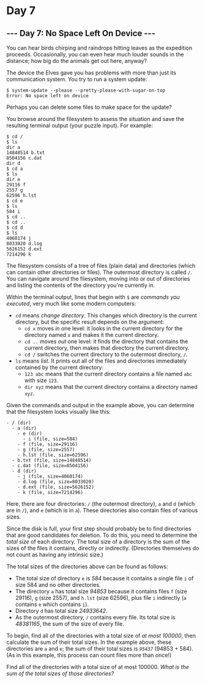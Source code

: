 # Day 7
<article class="day-desc"><h2>--- Day 7: No Space Left On Device ---</h2><p>You can hear birds chirping and raindrops hitting leaves as the expedition proceeds. Occasionally, you can even hear much louder sounds in the distance; how big do the animals get out here, anyway?</p>
<p>The device the Elves gave you has problems with more than just its communication system. You try to run a system update:</p>
<pre><code>$ system-update --please --pretty-please-with-sugar-on-top
<span title="E099 PROGRAMMER IS OVERLY POLITE">Error</span>: No space left on device
</code></pre>
<p>Perhaps you can delete some files to make space for the update?</p>
<p>You browse around the filesystem to assess the situation and save the resulting terminal output (your puzzle input). For example:</p>
<pre><code>$ cd /
$ ls
dir a
14848514 b.txt
8504156 c.dat
dir d
$ cd a
$ ls
dir e
29116 f
2557 g
62596 h.lst
$ cd e
$ ls
584 i
$ cd ..
$ cd ..
$ cd d
$ ls
4060174 j
8033020 d.log
5626152 d.ext
7214296 k
</code></pre>
<p>The filesystem consists of a tree of files (plain data) and directories (which can contain other directories or files). The outermost directory is called <code>/</code>. You can navigate around the filesystem, moving into or out of directories and listing the contents of the directory you're currently in.</p>
<p>Within the terminal output, lines that begin with <code>$</code> are <em>commands you executed</em>, very much like some modern computers:</p>
<ul>
<li><code>cd</code> means <em>change directory</em>. This changes which directory is the current directory, but the specific result depends on the argument:
  <ul>
  <li><code>cd x</code> moves <em>in</em> one level: it looks in the current directory for the directory named <code>x</code> and makes it the current directory.</li>
  <li><code>cd ..</code> moves <em>out</em> one level: it finds the directory that contains the current directory, then makes that directory the current directory.</li>
  <li><code>cd /</code> switches the current directory to the outermost directory, <code>/</code>.</li>
  </ul>
</li>
<li><code>ls</code> means <em>list</em>. It prints out all of the files and directories immediately contained by the current directory:
  <ul>
  <li><code>123 abc</code> means that the current directory contains a file named <code>abc</code> with size <code>123</code>.</li>
  <li><code>dir xyz</code> means that the current directory contains a directory named <code>xyz</code>.</li>
  </ul>
</li>
</ul>
<p>Given the commands and output in the example above, you can determine that the filesystem looks visually like this:</p>
<pre><code>- / (dir)
  - a (dir)
    - e (dir)
      - i (file, size=584)
    - f (file, size=29116)
    - g (file, size=2557)
    - h.lst (file, size=62596)
  - b.txt (file, size=14848514)
  - c.dat (file, size=8504156)
  - d (dir)
    - j (file, size=4060174)
    - d.log (file, size=8033020)
    - d.ext (file, size=5626152)
    - k (file, size=7214296)
</code></pre>
<p>Here, there are four directories: <code>/</code> (the outermost directory), <code>a</code> and <code>d</code> (which are in <code>/</code>), and <code>e</code> (which is in <code>a</code>). These directories also contain files of various sizes.</p>
<p>Since the disk is full, your first step should probably be to find directories that are good candidates for deletion. To do this, you need to determine the <em>total size</em> of each directory. The total size of a directory is the sum of the sizes of the files it contains, directly or indirectly. (Directories themselves do not count as having any intrinsic size.)</p>
<p>The total sizes of the directories above can be found as follows:</p>
<ul>
<li>The total size of directory <code>e</code> is <em>584</em> because it contains a single file <code>i</code> of size 584 and no other directories.</li>
<li>The directory <code>a</code> has total size <em>94853</em> because it contains files <code>f</code> (size 29116), <code>g</code> (size 2557), and <code>h.lst</code> (size 62596), plus file <code>i</code> indirectly (<code>a</code> contains <code>e</code> which contains <code>i</code>).</li>
<li>Directory <code>d</code> has total size <em>24933642</em>.</li>
<li>As the outermost directory, <code>/</code> contains every file. Its total size is <em>48381165</em>, the sum of the size of every file.</li>
</ul>
<p>To begin, find all of the directories with a total size of <em>at most 100000</em>, then calculate the sum of their total sizes. In the example above, these directories are <code>a</code> and <code>e</code>; the sum of their total sizes is <code><em>95437</em></code> (94853 + 584). (As in this example, this process can count files more than once!)</p>
<p>Find all of the directories with a total size of at most 100000. <em>What is the sum of the total sizes of those directories?</em></p>
</article>
